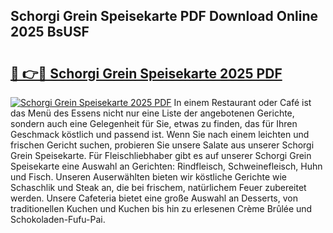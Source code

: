 ## Schorgi Grein Speisekarte PDF Download Online 2025 BsUSF

# <h2><a href="http://gc5yrs.nevu.top/?p=Schorgi+Grein+Speisekarte">🔗 👉🔴 Schorgi Grein Speisekarte 2025 PDF</a></h2>

[![Schorgi Grein Speisekarte 2025 PDF](https://i.imgur.com/dBaPXMq.png)](http://gc5yrs.nevu.top/?p=Schorgi+Grein+Speisekarte)
In einem Restaurant oder Café ist das Menü des Essens nicht nur eine Liste der angebotenen Gerichte, sondern auch eine Gelegenheit für Sie, etwas zu finden, das für Ihren Geschmack köstlich und passend ist. Wenn Sie nach einem leichten und frischen Gericht suchen, probieren Sie unsere Salate aus unserer Schorgi Grein Speisekarte. Für Fleischliebhaber gibt es auf unserer Schorgi Grein Speisekarte eine Auswahl an Gerichten: Rindfleisch, Schweinefleisch, Huhn und Fisch. Unseren Auserwählten bieten wir köstliche Gerichte wie Schaschlik und Steak an, die bei frischem, natürlichem Feuer zubereitet werden. Unsere Cafeteria bietet eine große Auswahl an Desserts, von traditionellen Kuchen und Kuchen bis hin zu erlesenen Crème Brûlée und Schokoladen-Fufu-Pai.
